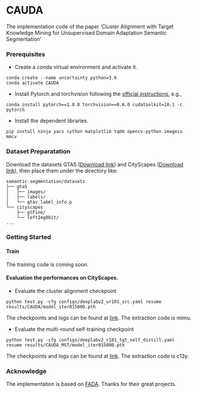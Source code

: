 # CAUDA
The implementation code of the paper ’Cluster Alignment with Target Knowledge Mining for Unsupervised Domain Adaptation Semantic Segmentation'

### Prerequisites
+ Create a conda virtual environment and activate it.
```
conda create --name uncertainty python=3.6
conda activate CAUDA
```
+ Install Pytorch and torchvision following the [official instructions](https://pytorch.org/), e.g.,
```
conda install pytorch==1.8.0 torchvision==0.6.0 cudatoolkit=10.1 -c pytorch
```
+ Install the dependent libraries.
```
pip install ninja yacs cython matplotlib tqdm opencv-python imageio mmcv
```

### Dataset Preparatation
Download the datasets GTA5 ([Download link](https://download.visinf.tu-darmstadt.de/data/from_games/)) and CityScapes ([Download link](https://www.cityscapes-dataset.com/)), then place them under the directory like:


```
semantic-segmentation/datasets
├── gta5
│   ├── images/
│   ├── labels/
│   └── gtav_label_info.p
└── cityscapes
    ├── gtFine/
    └── leftImg8bit/
...
```

### Getting Started


#### Train
The training code is coming soon.
    
#### Evaluation the performances on CityScapes.
+ Evaluate the cluster alignment checkpoint
```
python test.py -cfg configs/deeplabv2_ur101_src.yaml resume results/CAUDA/model_iter015000.pth
```
The checkpoints and logs can be found at [link](https://pan.baidu.com/s/1B07Wrp-FKO-4fbEPvh5XHQ).
The extraction code is mimu.

+ Evaluate the multi-round self-training checkpoint
```
python test.py -cfg configs/deeplabv2_r101_tgt_self_distill.yaml resume results/CAUDA_MST/model_iter015000.pth
```
The checkpoints and logs can be found at [link](https://pan.baidu.com/s/1DmkVj1VHHc9CO08lWrw1gg).
The extraction code is c13y.

### Acknowledge

The implementation is based on [FADA](https://github.com/JDAI-CV/FADA). Thanks for their great projects.
